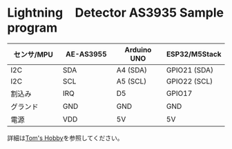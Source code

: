 # Lightning　Detector AS3935 Sample program
|センサ/MPU　|AE-AS3955　| Arduino UNO |ESP32/M5Stack|
| ------------- | ------------- |--------------|---------------|
|I2C|SDA |A4 (SDA) | GPIO21 (SDA)|
|I2C|SCL |A5 (SCL) | GPIO22 (SCL)|
|割込み|IRQ |D5 | GPIO17|
|グランド|GND|GND|GND|
|電源|VDD|5V|5V|

詳細は[Tom's Hobby](https://tom2rd.sakura.ne.jp/wp/)を参照してください。
